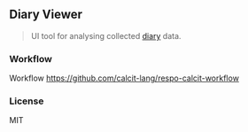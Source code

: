 
Diary Viewer
----

> UI tool for analysing collected [diary](https://github.com/TopixIM/diary) data.

### Workflow

Workflow https://github.com/calcit-lang/respo-calcit-workflow

### License

MIT
